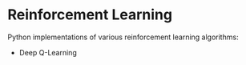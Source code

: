 # Reinforcement Learning
Python implementations of various reinforcement learning algorithms:
- Deep Q-Learning
